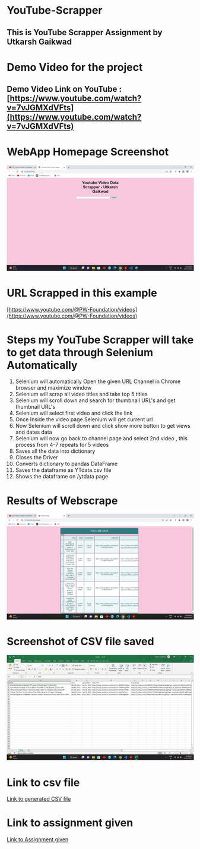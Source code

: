 # YouTube-Scrapper

## This is YouTube Scrapper Assignment by Utkarsh Gaikwad

# Demo Video for the project

## Demo Video Link on YouTube : [https://www.youtube.com/watch?v=7vJGMXdVFts](https://www.youtube.com/watch?v=7vJGMXdVFts)

# WebApp Homepage Screenshot

![Homepage for my webapp](./UI%20Screenshots/HomePage.jpg)

# URL Scrapped in this example 

[https://www.youtube.com/@PW-Foundation/videos](https://www.youtube.com/@PW-Foundation/videos)

# Steps my YouTube Scrapper will take to get data through Selenium Automatically

1. Selenium will automatically Open the given URL Channel in Chrome browser and maximize window
2. Selenium will scrap all video titles and take top 5 titles
3. Selenium will scroll down and search for thumbnail URL's and get thumbnail URL's
4. Selenium will select first video and click the link
5. Once Inside the video page Selenium will get current url
6. Now Selenium will scroll down and click show more button to get views and dates data
7. Selenium will now go back to channel page and select 2nd video , this process from 4-7 repeats for 5 videos
8. Saves all the data into dictionary
9. Closes the Driver
10. Converts dictionary to pandas DataFrame
11. Saves the dataframe as YTdata.csv file
12. Shows the dataframe on /ytdata page

# Results of Webscrape

![Results of PW Fonudations Channel Webscrape](./UI%20Screenshots/Results.jpg)

# Screenshot of CSV file saved

![Screenshot of CSV file](./UI%20Screenshots/CSVScreenshot.jpg)

# Link to csv file

[Link to generated CSV file](YTdata.csv)

# Link to assignment given

[Link to Assignment given](./Assignment/22%20Feb_Assignment.pdf)